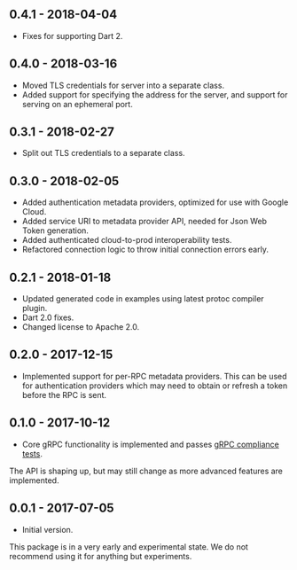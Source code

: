 ## 0.4.1 - 2018-04-04

* Fixes for supporting Dart 2.

## 0.4.0 - 2018-03-16

* Moved TLS credentials for server into a separate class.
* Added support for specifying the address for the server, and support for
  serving on an ephemeral port.

## 0.3.1 - 2018-02-27

* Split out TLS credentials to a separate class.

## 0.3.0 - 2018-02-05

* Added authentication metadata providers, optimized for use with Google Cloud.
* Added service URI to metadata provider API, needed for Json Web Token generation.
* Added authenticated cloud-to-prod interoperability tests.
* Refactored connection logic to throw initial connection errors early.

## 0.2.1 - 2018-01-18

* Updated generated code in examples using latest protoc compiler plugin.
* Dart 2.0 fixes.
* Changed license to Apache 2.0.

## 0.2.0 - 2017-12-15

* Implemented support for per-RPC metadata providers. This can be used for
  authentication providers which may need to obtain or refresh a token before
  the RPC is sent.

## 0.1.0 - 2017-10-12

* Core gRPC functionality is implemented and passes
[gRPC compliance tests](https://github.com/grpc/grpc/blob/master/doc/interop-test-descriptions.md).

The API is shaping up, but may still change as more advanced features are implemented.

## 0.0.1 - 2017-07-05

* Initial version.

This package is in a very early and experimental state. We do not recommend
using it for anything but experiments.
